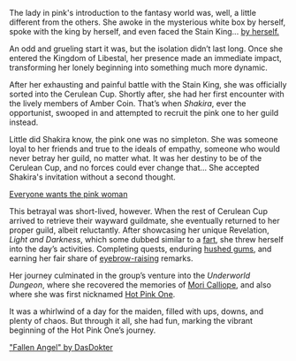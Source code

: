 The lady in pink's introduction to the fantasy world was, well, a little different from the others. She awoke in the mysterious white box by herself, spoke with the king by herself, and even faced the Stain King... [by herself.](https://www.youtube.com/live/Rk7nZ91vme4?si=SR-vjc02WKIL4nUb\&t=1084)

An odd and grueling start it was, but the isolation didn’t last long. Once she entered the Kingdom of Libestal, her presence made an immediate impact, transforming her lonely beginning into something much more dynamic.

After her exhausting and painful battle with the Stain King, she was officially sorted into the Cerulean Cup. Shortly after, she had her first encounter with the lively members of Amber Coin. That’s when *Shakira*, ever the opportunist, swooped in and attempted to recruit the pink one to her guild instead.

Little did Shakira know, the pink one was no simpleton. She was someone loyal to her friends and true to the ideals of empathy, someone who would never betray her guild, no matter what. It was her destiny to be of the Cerulean Cup, and no forces could ever change that... She accepted Shakira's invitation without a second thought.

[Everyone wants the pink woman](#embed:https://www.youtube.com/live/Rk7nZ91vme4?t=2087)

This betrayal was short-lived, however. When the rest of Cerulean Cup arrived to retrieve their wayward guildmate, she eventually returned to her proper guild, albeit reluctantly. After showcasing her unique Revelation, *Light and Darkness*, which some dubbed similar to a [fart](https://www.youtube.com/live/Rk7nZ91vme4?si=uFnTUFLfBm36VZS-\&t=2668), she threw herself into the day’s activities. Completing quests, enduring [hushed gums](https://www.youtube.com/live/Rk7nZ91vme4?si=5AhwIkLOBX3MgfA2\&t=4480), and earning her fair share of [eyebrow-raising](https://www.youtube.com/live/Rk7nZ91vme4?si=5jr_c9OW9ds8maMQ\&t=5777) remarks.

Her journey culminated in the group’s venture into the *Underworld Dungeon*, where she recovered the memories of [Mori Calliope](https://www.youtube.com/live/Rk7nZ91vme4?feature=shared\&t=8690), and also where she was first nicknamed [Hot Pink One](https://www.youtube.com/live/Rk7nZ91vme4?si=PZSB2R7NaSzFRo_b\&t=7601).

It was a whirlwind of a day for the maiden, filled with ups, downs, and plenty of chaos. But through it all, she had fun, marking the vibrant beginning of the Hot Pink One’s journey.

["Fallen Angel" by DasDokter](https://x.com/DasDokter/status/1902324865778250152)
